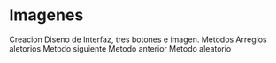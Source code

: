 # Imagenes

Creacion
Diseno de Interfaz, tres botones e imagen.
Metodos
Arreglos aletorios
Metodo siguiente
Metodo anterior
Metodo aleatorio
